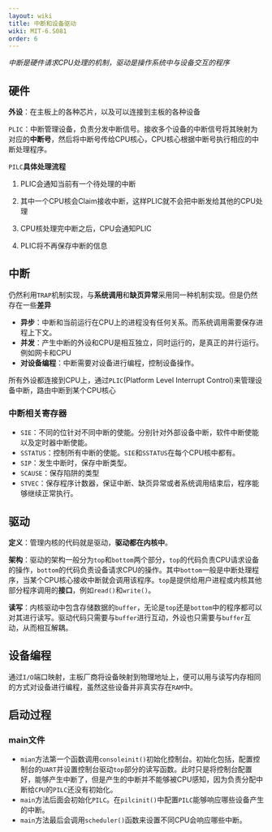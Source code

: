 ```yaml
---
layout: wiki
title: 中断和设备驱动
wiki: MIT-6.S081
order: 6
---
```


*中断是硬件请求CPU处理的机制，驱动是操作系统中与设备交互的程序*

## 硬件

**外设**：在主板上的各种芯片，以及可以连接到主板的各种设备

`PLIC`：中断管理设备，负责分发中断信号。接收多个设备的中断信号将其映射为对应的**中断号**，然后将中断号传给CPU核心，CPU核心根据中断号执行相应的中断处理程序。

`PILC`**具体处理流程**

1. PLIC会通知当前有一个待处理的中断

2. 其中一个CPU核会Claim接收中断，这样PLIC就不会把中断发给其他的CPU处理

3. CPU核处理完中断之后，CPU会通知PLIC

4. PLIC将不再保存中断的信息

## 中断

仍然利用`TRAP`机制实现，与**系统调用**和**缺页异常**采用同一种机制实现。但是仍然存在一些**差异**
* **异步**：中断和当前运行在CPU上的进程没有任何关系。而系统调用需要保存进程上下文。
* **并发**：产生中断的外设和CPU是相互独立，同时运行的，是真正的并行运行。例如网卡和CPU
* **对设备编程**：中断需要对设备进行编程，控制设备操作。

所有外设都连接到CPU上，通过`PLIC`(Platform Level Interrupt Control)来管理设备中断，路由中断到某个CPU核心

### 中断相关寄存器

* `SIE`：不同的位针对不同中断的使能。分别针对外部设备中断，软件中断使能以及定时器中断使能。
* `SSTATUS`：控制所有中断的使能。`SIE`和`SSTATUS`在每个CPU核中都有。
* `SIP`：发生中断时，保存中断类型。
* `SCAUSE`：保存陷阱的类型
* `STVEC`：保存程序计数器，保证中断、缺页异常或者系统调用结束后，程序能够继续正常执行。

## 驱动

**定义**：管理内核的代码就是驱动，**驱动都在内核中**。

**架构**：驱动的架构一般分为`top`和`bottom`两个部分，`top`的代码负责CPU请求设备的操作，`bottom`的代码负责设备请求CPU的操作。其中`bottom`一般是中断处理程序，当某个CPU核心接收中断就会调用该程序。`top`是提供给用户进程或内核其他部分程序调用的**接口**，例如`read()`和`write()`。

**读写**：内核驱动中包含存储数据的`buffer`，无论是`top`还是`bottom`中的程序都可以对其进行读写。驱动代码只需要与`buffer`进行互动，外设也只需要与`buffer`互动，从而相互解耦。

## 设备编程

通过`I/O`端口映射，主板厂商将设备映射到物理地址上，便可以用与读写内存相同的方式对设备进行编程，虽然这些设备并非真实存在`RAM`中。

## 启动过程

### main文件

* `mian`方法第一个函数调用`consoleinit()`初始化控制台。初始化包括，配置控制台的`UART`并设置控制台驱动`top`部分的读写函数。此时只是将控制台配置好，能够产生中断了，但是产生的中断并不能够被CPU感知，因为负责分配中断给`CPU`的`PILC`还没有初始化。
* `main`方法后面会初始化`PILC`。在`pilcinit()`中配置`PILC`能够响应哪些设备产生的中断。
* `main`方法最后会调用`scheduler()`函数来设置不同CPU会响应哪些中断。

### 
